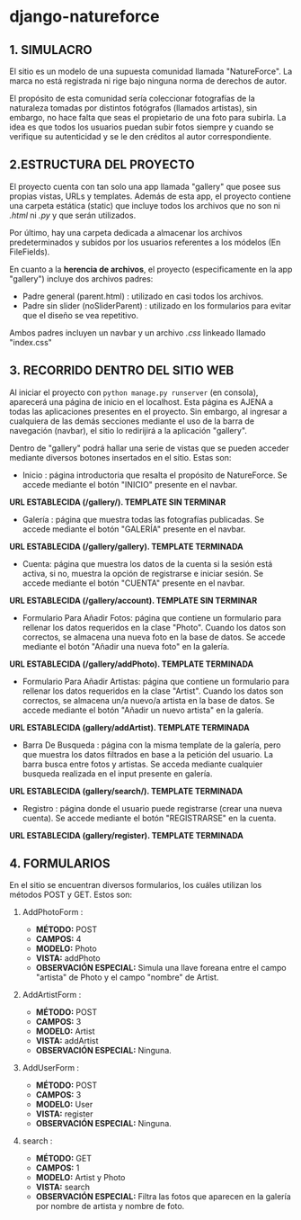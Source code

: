 # django-natureforce
## 1. SIMULACRO

 El sitio es un modelo de una supuesta comunidad llamada "NatureForce". La marca no está registrada ni rige bajo ninguna norma de 
derechos de autor.

 El propósito de esta comunidad sería coleccionar fotografías de la naturaleza tomadas por distintos fotógrafos (llamados artistas),
sin embargo, no hace falta que seas el propietario de una foto para subirla. La idea es que todos los usuarios puedan subir fotos
siempre y cuando se verifique su autenticidad y se le den créditos al autor correspondiente.
 
## 2.ESTRUCTURA DEL PROYECTO

 El proyecto cuenta con tan solo una app llamada "gallery" que posee sus propias vistas, URLs y templates. Además de esta app, el proyecto
contiene una carpeta estática (static) que incluye todos los archivos que no son ni *.html* ni *.py*  y que serán utilizados.

 Por último, hay una carpeta dedicada a almacenar los archivos predeterminados y subidos por los usuarios referentes a los módelos (En
FileFields).

En cuanto a la **herencia de archivos**, el proyecto (especificamente en la app "gallery") incluye dos archivos padres:

- Padre general (parent.html) : utilizado en casi todos los archivos.
- Padre sin slider (noSliderParent) : utilizado en los formularios para evitar que el diseño se vea repetitivo.

Ambos padres incluyen un navbar y un archivo *.css* linkeado llamado "index.css"

## 3. RECORRIDO DENTRO DEL SITIO WEB

 Al iniciar el proyecto con ```python manage.py runserver``` (en consola), aparecerá una página de inicio en el localhost. Esta
página es AJENA a todas las aplicaciones presentes en el proyecto. Sin embargo, al ingresar a cualquiera de las demás secciones mediante
el uso de la barra de navegación (navbar), el sitio lo redirijirá a la aplicación "gallery".
 
Dentro de "gallery" podrá hallar una serie de vistas que se pueden acceder mediante diversos botones insertados en el sitio. Estas son:

- Inicio : página introductoria que resalta el propósito de NatureForce. Se accede mediante el botón "INICIO" presente en el navbar.
 
**URL ESTABLECIDA (/gallery/). TEMPLATE SIN TERMINAR**
 
- Galería : página que muestra todas las fotografías publicadas. Se accede mediante el botón "GALERÍA" presente en el navbar.
 
**URL ESTABLECIDA (/gallery/gallery). TEMPLATE TERMINADA**
 
- Cuenta: página que muestra los datos de la cuenta si la sesión está activa, si no, muestra la opción de registrarse e iniciar sesión.  Se
accede mediante el botón "CUENTA" presente en el navbar.
 
**URL ESTABLECIDA (/gallery/account). TEMPLATE SIN TERMINAR**

- Formulario Para Añadir Fotos: página que contiene un formulario para rellenar los datos requeridos en la clase "Photo". Cuando los datos
   son correctos, se almacena una nueva foto en la base de datos. Se accede mediante el botón "Añadir una nueva foto" en la galería.

**URL ESTABLECIDA (/gallery/addPhoto). TEMPLATE TERMINADA**

- Formulario Para Añadir Artistas: página que contiene un formulario para rellenar los datos requeridos en la clase "Artist". Cuando los
   datos son correctos, se almacena un/a nuevo/a artista en la base de datos. Se accede mediante el botón "Añadir un nuevo artista" en la
   galería.

**URL ESTABLECIDA (gallery/addArtist). TEMPLATE TERMINADA**

- Barra De Busqueda : página con la misma template de la galería, pero que muestra los datos filtrados en base a la petición del
   usuario. La barra busca entre fotos y artistas. Se acceda mediante cualquier busqueda realizada en el input presente en galería.

**URL ESTABLECIDA (gallery/search/<query>). TEMPLATE TERMINADA**

- Registro : página donde el usuario puede registrarse (crear una nueva cuenta). Se accede mediante el botón "REGISTRARSE" en
     la cuenta.

**URL ESTABLECIDA (gallery/register). TEMPLATE TERMINADA**

## 4. FORMULARIOS

En el sitio se encuentran diversos formularios, los cuáles utilizan los métodos POST y GET. Estos son:

1. AddPhotoForm :

   - **MÉTODO:** POST
   - **CAMPOS:** 4
   - **MODELO:** Photo
   - **VISTA:** addPhoto
   - **OBSERVACIÓN ESPECIAL:** Simula una llave foreana entre el campo "artista" de Photo y el campo "nombre" de Artist.

2. AddArtistForm :

   - **MÉTODO:** POST
   - **CAMPOS:** 3
   - **MODELO:** Artist
   - **VISTA:** addArtist
   - **OBSERVACIÓN ESPECIAL:** Ninguna.

3. AddUserForm :

   - **MÉTODO:** POST
   - **CAMPOS:** 3
   - **MODELO:** User
   - **VISTA:** register
   - **OBSERVACIÓN ESPECIAL:** Ninguna.

4. search :

   - **MÉTODO:** GET
   - **CAMPOS:** 1
   - **MODELO:** Artist y Photo
   - **VISTA:** search
   - **OBSERVACIÓN ESPECIAL:** Filtra las fotos que aparecen en la galería por nombre de artista y nombre de foto.


     
   

     
